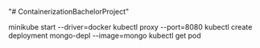 "# ContainerizationBachelorProject" 

minikube start --driver=docker
kubectl proxy --port=8080
kubectl create deployment mongo-depl --image=mongo
kubectl get pod
